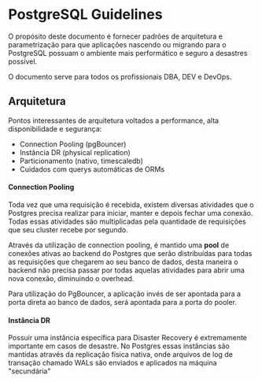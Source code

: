 # PostgreSQL Guidelines

O propósito deste documento é fornecer padrões de arquitetura e parametrização para que aplicações nascendo ou migrando para o PostgreSQL possuam o ambiente mais performático e seguro a desastres possível.

O documento serve para todos os profissionais DBA, DEV e DevOps.
&NewLine;
&NewLine;

## Arquitetura

Pontos interessantes de arquitetura voltados a performance, alta disponibilidade e segurança:

 - Connection Pooling (pgBouncer)
 - Instância DR (physical replication)
 - Particionamento (nativo, timescaledb)
 - Cuidados com querys automáticas de ORMs
&NewLine;
&NewLine;

#### Connection Pooling

Toda vez que uma requisição é recebida, existem diversas atividades que o Postgres precisa realizar para iniciar, manter e depois fechar uma conexão. Todas essas atividades são multiplicadas pela quantidade de requisições que seu cluster recebe por segundo.

Através da utilização de connection pooling, é mantido uma **pool** de conexões ativas ao backend do Postgres que serão distribuídas para todas as requisições que chegarem ao seu banco de dados, desta maneira o backend não precisa passar por todas aquelas atividades para abrir uma nova conexão, diminuindo o overhead.

Para utilização do PgBouncer, a aplicação invés de ser apontada para a porta direta ao banco de dados, será apontada para a porta do pooler.
&NewLine;
&NewLine;

#### Instância DR

Possuir uma instância específica para Disaster Recovery é extremamente importante em casos de desastre.
No Postgres essas instâncias são mantidas através da replicação física nativa, onde arquivos de log de transação chamado WALs são enviados e aplicados na máquina "secundária" 
